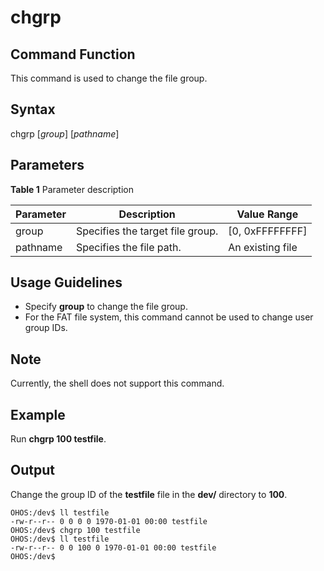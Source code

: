 # chgrp


## Command Function

This command is used to change the file group.


## Syntax

chgrp [_group_] [_pathname_]


## Parameters

**Table 1** Parameter description

| Parameter    | Description  | Value Range      |
| -------- | ---------- | -------------- |
| group    | Specifies the target file group.| [0, 0xFFFFFFFF] |
| pathname | Specifies the file path. | An existing file |


## Usage Guidelines

- Specify **group** to change the file group.
- For the FAT file system, this command cannot be used to change user group IDs.

## Note

Currently, the shell does not support this command.

## Example

Run **chgrp 100 testfile**.


## Output

Change the group ID of the **testfile** file in the **dev/** directory to **100**.

```
OHOS:/dev$ ll testfile
-rw-r--r-- 0 0 0 0 1970-01-01 00:00 testfile
OHOS:/dev$ chgrp 100 testfile                                           
OHOS:/dev$ ll testfile                                                   
-rw-r--r-- 0 0 100 0 1970-01-01 00:00 testfile
OHOS:/dev$
```

